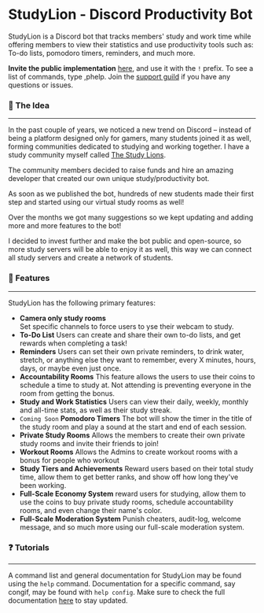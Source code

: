 # StudyLion - Discord Productivity Bot
StudyLion is a Discord bot that tracks members' study and work time while offering members to view their statistics and use productivity tools such as: To-do lists, pomodoro timers, reminders, and much more. 

**Invite the public implementation** [here](https://discord.studylions.com/invite "here"), and use it with the `!` prefix. To see a list of commands, type ,phelp. 
Join the [support guild](https://discord.gg/studylions "support guild") if you have any questions or issues.

### 🧠 The Idea
------------
In the past couple of years, we noticed a new trend on Discord – instead of being a platform designed only for gamers, many students joined it as well, forming communities dedicated to studying and working together.
I have a study community myself called [The Study Lions](http://discord.gg/studylions "The Study Lions"). 

The community members decided to raise funds and hire an amazing developer that created our own unique study/productivity bot. 

As soon as we published the bot, hundreds of new students made their first step and started using our virtual study rooms as well!

Over the months we got many suggestions so we kept updating and adding more and more features to the bot!

I decided to invest further and make the bot public and open-source, so more study servers will be able to enjoy it as well, this way we can connect all study servers and create a network of students.

### 📙 Features
------------
StudyLion has the following primary features:
- **Camera only study rooms**  
Set specific channels to force users to yse their webcam to study. 
- **To-Do List**
Users can create and share their own to-do lists, and get rewards when completing a task!
-  **Reminders**
Users can set their own private reminders, to drink water, stretch, or anything else they want to remember, every X minutes, hours, days, or maybe even just once.
- **Accountability Rooms**
This feature allows the users to use their coins to schedule a time to study at.
Not attending is preventing everyone in the room from getting the bonus.
- **Study and Work Statistics**
Users can view their daily, weekly, monthly and all-time stats, as well as their study streak.
- `Coming Soon` **Pomodoro Timers**
The bot will show the timer in the title of the study room and play a sound at the start and end of each session.
- **Private Study Rooms** 
Allows the members to create their own private study rooms and invite their friends to join!
- **Workout Rooms**
Allows the Admins to create workout rooms with a bonus for people who workout 
- **Study Tiers and Achievements**
Reward users based on their total study time, allow them to get better ranks, and show off how long they've been working.
- **Full-Scale Economy System**
reward users for studying, allow them to use the coins to buy private study rooms, schedule accountability rooms, and even change their name's color.
- **Full-Scale Moderation System**
Punish cheaters, audit-log, welcome message, and so much more using our full-scale moderation system.


### ❓ Tutorials
------------
A command list and general documentation for StudyLion may be found using the `help` command. Documentation for a specific command, say congif, may be found with `help config`. 
Make sure to check the full documentation [here](https://www.notion.so/izabellakis/StudyLion-Bot-Tutorials-f493268fcd12436c9674afef2e151707") to stay updated.

